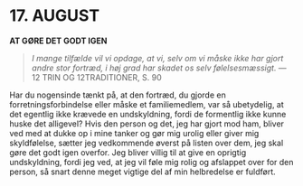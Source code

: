 # 17. AUGUST

**AT GØRE DET GODT IGEN**

> *I mange tilfælde vil vi opdage, at vi, selv om vi måske ikke har gjort andre stor fortræd, i høj grad har skadet os selv følelsesmæssigt.*
> — 12 TRIN OG 12TRADITIONER, S. 90

Har du nogensinde tænkt på, at den fortræd, du gjorde en forretningsforbindelse eller måske et familiemedlem, var så ubetydelig, at det egentlig ikke krævede en undskyldning, fordi de formentlig ikke kunne huske det alligevel? Hvis den person og det, jeg har gjort mod ham, bliver ved med at dukke op i mine tanker og gør mig urolig eller giver mig skyldfølelse, sætter jeg vedkommende øverst på listen over dem, jeg skal gøre det godt igen overfor. Jeg bliver villig til at give en oprigtig undskyldning, fordi jeg ved, at jeg vil føle mig rolig og afslappet over for den person, så snart denne meget vigtige del af min helbredelse er fuldført.
